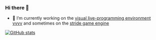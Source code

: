 ### Hi there 👋

- 🔭 I’m currently working on the [visual live-programming environment vvvv](https://visualprogramming.net/) and sometimes on the [stride game engine](https://www.stride3d.net)

[![GitHub stats](https://github-readme-stats.vercel.app/api?username=tebjan&show_icons=true&theme=dark)](https://github.com/anuraghazra/github-readme-stats)

<!--
**tebjan/tebjan** is a ✨ _special_ ✨ repository because its `README.md` (this file) appears on your GitHub profile.

Here are some ideas to get you started:

- 🔭 I’m currently working on ...
- 🌱 I’m currently learning ...
- 👯 I’m looking to collaborate on ...
- 🤔 I’m looking for help with ...
- 💬 Ask me about ...
- 📫 How to reach me: ...
- 😄 Pronouns: ...
- ⚡ Fun fact: ...
-->
